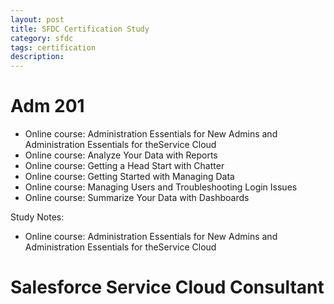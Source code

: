 ```yaml
---
layout: post
title: SFDC Certification Study
category: sfdc
tags: certification
description: 
---
```


Adm 201
=======

* Online course: Administration Essentials for New Admins and Administration Essentials for theService Cloud
* Online course: Analyze Your Data with Reports
* Online course: Getting a Head Start with Chatter
* Online course: Getting Started with Managing Data
* Online course: Managing Users and Troubleshooting Login Issues
* Online course: Summarize Your Data with Dashboards



Study Notes:

* Online course: Administration Essentials for New Admins and Administration Essentials for theService Cloud



Salesforce Service Cloud Consultant
===================================
